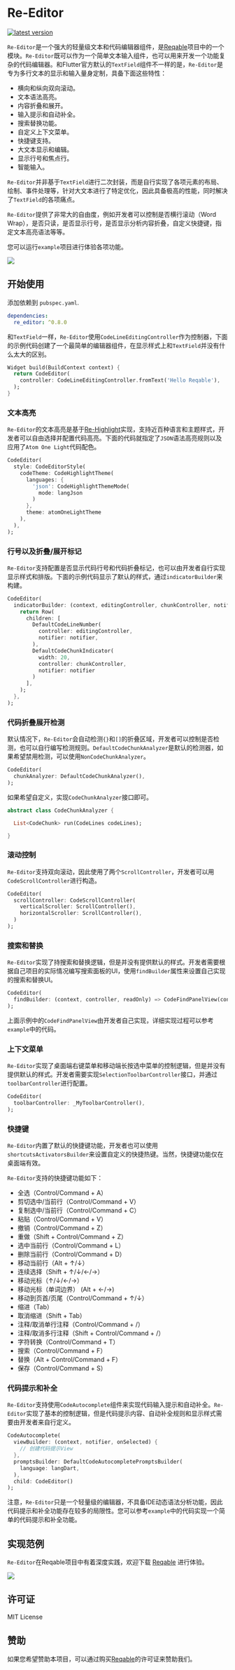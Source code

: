 # Re-Editor

[![latest version](https://img.shields.io/pub/v/re_editor.svg?color=blue)](https://pub.dev/packages/re_editor)

`Re-Editor`是一个强大的轻量级文本和代码编辑器组件，是[Reqable](https://reqable.com)项目中的一个模块。`Re-Editor`既可以作为一个简单文本输入组件，也可以用来开发一个功能复杂的代码编辑器。和Flutter官方默认的`TextField`组件不一样的是，`Re-Editor`是专为多行文本的显示和输入量身定制，具备下面这些特性：

- 横向和纵向双向滚动。
- 文本语法高亮。
- 内容折叠和展开。
- 输入提示和自动补全。
- 搜索替换功能。
- 自定义上下文菜单。
- 快捷键支持。
- 大文本显示和编辑。
- 显示行号和焦点行。
- 智能输入。

`Re-Editor`并非基于`TextField`进行二次封装，而是自行实现了各项元素的布局、绘制、事件处理等，针对大文本进行了特定优化，因此具备极高的性能，同时解决了`TextField`的各项痛点。

`Re-Editor`提供了非常大的自由度，例如开发者可以控制是否横行滚动（Word Wrap），是否只读，是否显示行号，是否显示分析内容折叠，自定义快捷键，指定文本高亮语法等等。

您可以运行`example`项目进行体验各项功能。

![](arts/art01.gif)

## 开始使用

添加依赖到 `pubspec.yaml`.

```yaml
dependencies:
  re_editor: ^0.8.0
```

和`TextField`一样，`Re-Editor`使用`CodeLineEditingController`作为控制器，下面的示例代码创建了一个最简单的编辑器组件，在显示样式上和`TextField`并没有什么太大的区别。
```dart
Widget build(BuildContext context) {
  return CodeEditor(
    controller: CodeLineEditingController.fromText('Hello Reqable'),
  );
}
```

### 文本高亮

`Re-Editor`的文本高亮是基于[Re-Highlight](https://github.com/reqable/re-highlight)实现，支持近百种语言和主题样式，开发者可以自由选择并配置代码高亮。下面的代码就指定了`JSON`语法高亮规则以及应用了`Atom One Light`代码配色。
```dart
CodeEditor(
  style: CodeEditorStyle(
    codeTheme: CodeHighlightTheme(
      languages: {
        'json': CodeHighlightThemeMode(
          mode: langJson
        )
      },
      theme: atomOneLightTheme
    ),
  ),
);
```

### 行号以及折叠/展开标记

`Re-Editor`支持配置是否显示代码行号和代码折叠标记，也可以由开发者自行实现显示样式和排版。下面的示例代码显示了默认的样式，通过`indicatorBuilder`来构建。
```dart
CodeEditor(
  indicatorBuilder: (context, editingController, chunkController, notifier) {
    return Row(
      children: [
        DefaultCodeLineNumber(
          controller: editingController,
          notifier: notifier,
        ),
        DefaultCodeChunkIndicator(
          width: 20,
          controller: chunkController,
          notifier: notifier
        )
      ],
    );
  },
);
```

### 代码折叠展开检测

默认情况下，`Re-Editor`会自动检测`{}`和`[]`的折叠区域，开发者可以控制是否检测，也可以自行编写检测规则。`DefaultCodeChunkAnalyzer`是默认的检测器，如果希望禁用检测，可以使用`NonCodeChunkAnalyzer`。
```dart
CodeEditor(
  chunkAnalyzer: DefaultCodeChunkAnalyzer(),
);

```

如果希望自定义，实现`CodeChunkAnalyzer`接口即可。

```dart
abstract class CodeChunkAnalyzer {

  List<CodeChunk> run(CodeLines codeLines);

}
```

### 滚动控制

`Re-Editor`支持双向滚动，因此使用了两个`ScrollController`，开发者可以用`CodeScrollController`进行构造。
```dart
CodeEditor(
  scrollController: CodeScrollController(
    verticalScroller: ScrollController(),
    horizontalScroller: ScrollController(),
  )
);
```

### 搜索和替换

`Re-Editor`实现了持搜索和替换逻辑，但是并没有提供默认的样式。开发者需要根据自己项目的实际情况编写搜索面板的UI，使用`findBuilder`属性来设置自己实现的搜索和替换UI。

```dart
CodeEditor(
  findBuilder: (context, controller, readOnly) => CodeFindPanelView(controller: controller, readOnly: readOnly),
);
```

上面示例中的`CodeFindPanelView`由开发者自己实现，详细实现过程可以参考`example`中的代码。

### 上下文菜单

`Re-Editor`实现了桌面端右键菜单和移动端长按选中菜单的控制逻辑，但是并没有提供默认的样式。开发者需要实现`SelectionToolbarController`接口，并通过`toolbarController`进行配置。

```dart
CodeEditor(
  toolbarController: _MyToolbarController(),
);
```

### 快捷键

`Re-Editor`内置了默认的快捷键功能，开发者也可以使用`shortcutsActivatorsBuilder`来设置自定义的快捷热键。当然，快捷键功能仅在桌面端有效。

`Re-Editor`支持的快捷键功能如下：
- 全选（Control/Command + A）
- 剪切选中/当前行（Control/Command + V）
- 复制选中/当前行（Control/Command + C）
- 粘贴（Control/Command + V）
- 撤销（Control/Command + Z）
- 重做（Shift + Control/Command + Z）
- 选中当前行（Control/Command + L）
- 删除当前行（Control/Command + D）
- 移动当前行（Alt + ↑/↓）
- 连续选择（Shift + ↑/↓/←/→）
- 移动光标（↑/↓/←/→）
- 移动光标（单词边界） (Alt + ←/→)
- 移动到页首/页尾（Control/Command + ↑/↓）
- 缩进（Tab）
- 取消缩进（Shift + Tab）
- 注释/取消单行注释（Control/Command + /）
- 注释/取消多行注释（Shift + Control/Command + /）
- 字符转换（Control/Command + T）
- 搜索（Control/Command + F）
- 替换（Alt + Control/Command + F）
- 保存（Control/Command + S）

### 代码提示和补全

`Re-Editor`支持使用`CodeAutocomplete`组件来实现代码输入提示和自动补全。`Re-Editor`实现了基本的控制逻辑，但是代码提示内容、自动补全规则和显示样式需要由开发者来自行定义。

```dart
CodeAutocomplete(
  viewBuilder: (context, notifier, onSelected) {
    // 创建代码提示View
  },
  promptsBuilder: DefaultCodeAutocompletePromptsBuilder(
    language: langDart,
  ),
  child: CodeEditor()
);
```

注意，`Re-Editor`只是一个轻量级的编辑器，不具备IDE动态语法分析功能，因此代码提示和补全功能存在较多的局限性。您可以参考`example`中的代码实现一个简单的代码提示和补全功能。

## 实现范例

`Re-Editor`在Reqable项目中有着深度实践，欢迎下载 [Reqable](https://reqable.com/download) 进行体验。

![](arts/art02.png)

## 许可证

MIT License

## 赞助

如果您希望赞助本项目，可以通过购买[Reqable](https://reqable.com/pricing)的许可证来赞助我们。